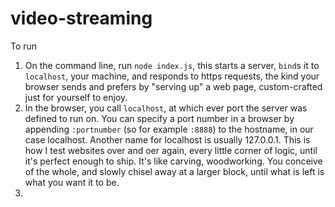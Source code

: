 # video-streaming

To run
1. On the command line, run `node index.js`, this starts a server, `bind`s it to `localhost`, your machine, and responds to https requests, the kind your browser sends and prefers by "serving up" a web page, custom-crafted just for yourself to enjoy.
2. In the browser, you call `localhost`, at which ever port the server was defined to run on. You can specify a port number in a browser by appending `:portnumber` (so for example `:8888`) to the hostname, in our case localhost. Another name for localhost is usually 127.0.0.1. This is how I test websites over and oer again, every little corner of logic, until it's perfect enough to ship. It's like carving, woodworking. You conceive of the whole, and slowly chisel away at a larger block, until what is left is what you want it to be. 
3.

